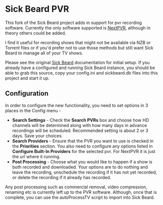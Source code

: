 Sick Beard PVR
=====

This fork of the Sick Beard project adds in support for pvr recording software. Currently the only software supported is [NextPVR][nextPVR], although in theory others could be added.

I find it useful for recording shows that might not be available via NZB or Torrent files or if you'd prefer not to use those methods but still want Sick Beard to manage all of your TV shows.

Please see the original [Sick Beard][sickbeard] documentation for initial setup.  If you already have a configured and running Sick Beard instance, you should be able to grab this source, copy your config.ini and sickbeard.db files into this project and start it up.


## Configuration

In order to configure the new functionality, you need to set options in 3 places in the Config menu -

* **Search Settings** - Check the **Search PVRs** box and choose how HD channels will be determined along with how many days in advance recordings will be scheduled. Recommended setting is about 2 or 3 days.  Save your choices.
* **Search Providers** - Ensure that the PVR you want to use is checked in the **Priorities** section. You also need to configure any options listed in **Configure Built-In Providers** for the selected pvr. For NextPVR it is just the url where it running.
* **Post Processing** - Choose what you would like to happen if a show is both recorded and downloaded. Your options are to do nothing and leave the recording, unschedule the recording if it has not yet recorded, or delete the recording if it already has recorded.

Any post processing such as commercial removal, video compression, renaming etc is currently left up to the PVR software.  Although, once that is complete, you can use the autoProcessTV script to import into Sick Beard.


[nextPVR]: http://nextpvr.com/
[sickbeard]: http://sickbeard.com/
